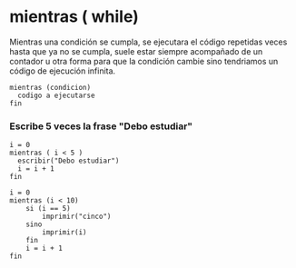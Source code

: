 # mientras ( while)
Mientras una condición se cumpla, se ejecutara el código repetidas veces hasta que ya no se cumpla, suele estar siempre acompañado de un contador u otra forma para que la condición cambie sino tendriamos un código de ejecución infinita.

```
mientras (condicion)
  codigo a ejecutarse
fin  
```


### Escribe 5 veces la frase "Debo estudiar"
```
i = 0
mientras ( i < 5 )
  escribir("Debo estudiar")
  i = i + 1
fin
```


```
i = 0
mientras (i < 10)
    si (i == 5)
        imprimir("cinco")
    sino
        imprimir(i)
    fin
    i = i + 1
fin
```
